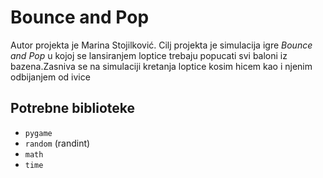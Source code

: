 # Bounce and Pop
Autor projekta je Marina Stojilković. Cilj projekta je simulacija igre *Bounce and Pop* u kojoj se lansiranjem loptice trebaju popucati svi 
baloni iz bazena.Zasniva se na simulaciji kretanja loptice kosim hicem kao i njenim odbijanjem od ivice

## Potrebne biblioteke
- `pygame`
- `random` (randint)
- `math`
- `time`
